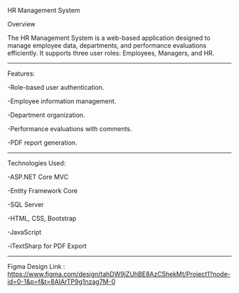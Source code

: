 HR Management System

Overview

The HR Management System is a web-based application designed to manage employee data, departments, and performance evaluations efficiently. It supports three user roles: Employees, Managers, and HR.


-------------------
Features:

-Role-based user authentication.

-Employee information management.

-Department organization.

-Performance evaluations with comments.

-PDF report generation.




-------------------
Technologies Used:

-ASP.NET Core MVC

-Entity Framework Core

-SQL Server

-HTML, CSS, Bootstrap

-JavaScript

-iTextSharp for PDF Export


-------------------

Figma Design Link : https://www.figma.com/design/tahDW9jZUhBE8AzC5hekMt/Project1?node-id=0-1&p=f&t=8AIArTP9g1nzag7M-0 

